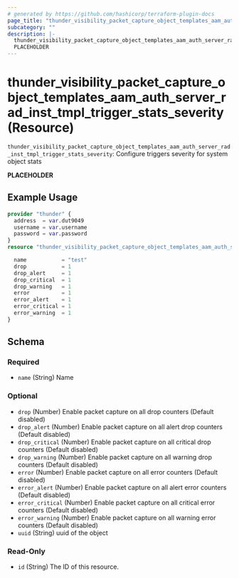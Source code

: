 ```yaml
---
# generated by https://github.com/hashicorp/terraform-plugin-docs
page_title: "thunder_visibility_packet_capture_object_templates_aam_auth_server_rad_inst_tmpl_trigger_stats_severity Resource - terraform-provider-thunder"
subcategory: ""
description: |-
  thunder_visibility_packet_capture_object_templates_aam_auth_server_rad_inst_tmpl_trigger_stats_severity: Configure triggers severity for system object stats
  PLACEHOLDER
---
```


# thunder_visibility_packet_capture_object_templates_aam_auth_server_rad_inst_tmpl_trigger_stats_severity (Resource)

`thunder_visibility_packet_capture_object_templates_aam_auth_server_rad_inst_tmpl_trigger_stats_severity`: Configure triggers severity for system object stats

__PLACEHOLDER__

## Example Usage

```terraform
provider "thunder" {
  address  = var.dut9049
  username = var.username
  password = var.password
}
resource "thunder_visibility_packet_capture_object_templates_aam_auth_server_rad_inst_tmpl_trigger_stats_severity" "thunder_visibility_packet_capture_object_templates_aam_auth_server_rad_inst_tmpl_trigger_stats_severity" {

  name           = "test"
  drop           = 1
  drop_alert     = 1
  drop_critical  = 1
  drop_warning   = 1
  error          = 1
  error_alert    = 1
  error_critical = 1
  error_warning  = 1
}
```

<!-- schema generated by tfplugindocs -->
## Schema

### Required

- `name` (String) Name

### Optional

- `drop` (Number) Enable packet capture on all drop counters (Default disabled)
- `drop_alert` (Number) Enable packet capture on all alert drop counters (Default disabled)
- `drop_critical` (Number) Enable packet capture on all critical drop counters (Default disabled)
- `drop_warning` (Number) Enable packet capture on all warning drop counters (Default disabled)
- `error` (Number) Enable packet capture on all error counters (Default disabled)
- `error_alert` (Number) Enable packet capture on all alert error counters (Default disabled)
- `error_critical` (Number) Enable packet capture on all critical error counters (Default disabled)
- `error_warning` (Number) Enable packet capture on all warning error counters (Default disabled)
- `uuid` (String) uuid of the object

### Read-Only

- `id` (String) The ID of this resource.


